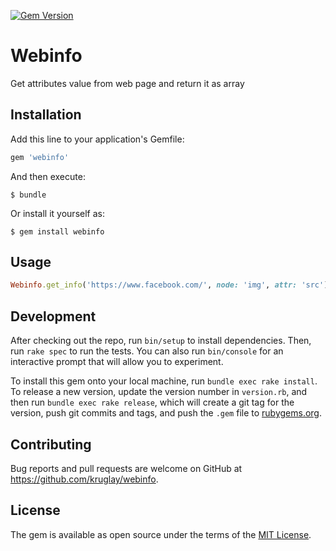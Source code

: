 [![Gem Version](https://badge.fury.io/rb/webinfo.svg)](https://badge.fury.io/rb/webinfo)
# Webinfo

Get attributes value from web page and return it as array


## Installation

Add this line to your application's Gemfile:

```ruby
gem 'webinfo'
```

And then execute:

    $ bundle

Or install it yourself as:

    $ gem install webinfo

## Usage
```ruby
Webinfo.get_info('https://www.facebook.com/', node: 'img', attr: 'src') # something like that ["https://static.xx.fbcdn.net/rsrc.php/v3/yx/r/pyNVUg5EM0j.png", "https://static.xx.fbcdn.net/rsrc.php/v3/yb/r/GsNJNwuI-UM.gif"]
```

## Development

After checking out the repo, run `bin/setup` to install dependencies. Then, run `rake spec` to run the tests. You can also run `bin/console` for an interactive prompt that will allow you to experiment.

To install this gem onto your local machine, run `bundle exec rake install`. To release a new version, update the version number in `version.rb`, and then run `bundle exec rake release`, which will create a git tag for the version, push git commits and tags, and push the `.gem` file to [rubygems.org](https://rubygems.org).

## Contributing

Bug reports and pull requests are welcome on GitHub at https://github.com/kruglay/webinfo.


## License

The gem is available as open source under the terms of the [MIT License](http://opensource.org/licenses/MIT).

